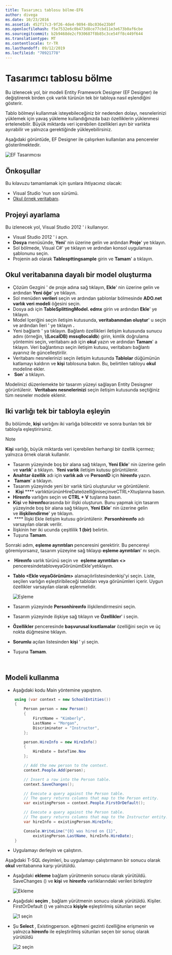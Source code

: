```yaml
---
title: Tasarımcı tablosu bölme-EF6
author: divega
ms.date: 10/23/2016
ms.assetid: 452f17c3-9f26-4de4-9894-8bc036e23b0f
ms.openlocfilehash: f5e7532e6c0b473d8ce77cbd11e3e673b0af6cbe
ms.sourcegitcommit: b2b9468de2cf930687f8b85c3ce54ff8c449f644
ms.translationtype: MT
ms.contentlocale: tr-TR
ms.lasthandoff: 09/12/2019
ms.locfileid: "70921778"
---
```

# <a name="designer-table-splitting"></a>Tasarımcı tablosu bölme
Bu izlenecek yol, bir modeli Entity Framework Designer (EF Designer) ile değiştirerek birden çok varlık türünün tek bir tabloya nasıl eşlendiğini gösterir.

Tablo bölmeyi kullanmak isteyebileceğiniz bir nedenden dolayı, nesnelerinizi yüklemek için yavaş yükleme kullandığınızda bazı özelliklerin yüklenmesi ertelenebilir. Büyük miktarda veri içerebilen özellikleri ayrı bir varlıkta ayırabilir ve yalnızca gerektiğinde yükleyebilirsiniz.

Aşağıdaki görüntüde, EF Designer ile çalışırken kullanılan ana pencereler gösterilmektedir.

![EF Tasarımcısı](~/ef6/media/efdesigner.png)

## <a name="prerequisites"></a>Önkoşullar

Bu kılavuzu tamamlamak için şunlara ihtiyacınız olacak:

- Visual Studio 'nun son sürümü.
- [Okul örnek veritabanı](~/ef6/resources/school-database.md).

## <a name="set-up-the-project"></a>Projeyi ayarlama

Bu izlenecek yol, Visual Studio 2012 ' i kullanıyor.

-   Visual Studio 2012 ' i açın.
-   **Dosya** menüsünde, **Yeni**' nin üzerine gelin ve ardından **Proje**' ye tıklayın.
-   Sol bölmede, Visual C\#' ye tıklayın ve ardından konsol uygulaması şablonunu seçin.
-   Projenin adı olarak **Tablespttingsample** girin ve **Tamam**' a tıklayın.

## <a name="create-a-model-based-on-the-school-database"></a>Okul veritabanına dayalı bir model oluşturma

-   Çözüm Gezgini ' de proje adına sağ tıklayın, **Ekle**' nin üzerine gelin ve ardından **Yeni öğe**' ye tıklayın.
-   Sol menüden **verileri** seçin ve ardından şablonlar bölmesinde **ADO.net varlık veri modeli** öğesini seçin.
-   Dosya adı için **TableSplittingModel. edmx** girin ve ardından **Ekle**' ye tıklayın.
-   Model Içeriğini seçin iletişim kutusunda, **veritabanından oluştur**' u seçin ve ardından İleri ' ye tıklayın **.**
-   Yeni bağlantı ' ya tıklayın. Bağlantı özellikleri iletişim kutusunda sunucu adını (örneğin, **\\(LocalDB) mssqllocaldb**) girin, kimlik doğrulama yöntemini seçin, veritabanı adı için **okul** yazın ve ardından **Tamam**' a tıklayın.
    Veri bağlantınızı seçin iletişim kutusu, veritabanı bağlantı ayarınız ile güncelleştirilir.
-   Veritabanı nesnelerinizi seçin iletişim kutusunda **Tablolar** düğümünün katlamayı kaldırın ve **kişi** tablosuna bakın. Bu, belirtilen tabloyu **okul** modeline ekler.
-    **Son**' a tıklayın.

Modelinizi düzenlemekte bir tasarım yüzeyi sağlayan Entity Desisgner görüntülenir.  **Veritabanı nesnelerinizi** seçin iletişim kutusunda seçtiğiniz tüm nesneler modele eklenir.

## <a name="map-two-entities-to-a-single-table"></a>Iki varlığı tek bir tabloyla eşleyin

Bu bölümde, **kişi** varlığını iki varlığa bölecektir ve sonra bunları tek bir tabloyla eşleştirirsiniz.

> [!NOTE]
> **Kişi** varlığı, büyük miktarda veri içerebilen herhangi bir özellik içermez; yalnızca örnek olarak kullanılır.

-   Tasarım yüzeyinde boş bir alana sağ tıklayın, **Yeni Ekle**' nin üzerine gelin ve **varlık**' a tıklayın.
     **Yeni varlık** iletişim kutusu görüntülenir.
-   **Anahtar özellik** adı için **varlık adı** ve **PersonID** için **hireınfo** yazın.
-    **Tamam**' a tıklayın.
-   Tasarım yüzeyinde yeni bir varlık türü oluşturulur ve görüntülenir.
-     **Kişi** **** varlıktürününHireDateözelliğiniseçinveCTRL+Xtuşlarına basın.
-   **Hireınfo** varlığını seçin ve **CTRL + V** tuşlarına basın.
-   **Kişi** ve **hireınfo**arasında bir ilişki oluşturun. Bunu yapmak için tasarım yüzeyinde boş bir alana sağ tıklayın, **Yeni Ekle**' nin üzerine gelin ve **ilişkilendirme**' ye tıklayın.
-    **** İlişki Ekle iletişim kutusu görüntülenir. **Personhireınfo** adı varsayılan olarak verilir.
-   İlişkinin her iki ucunda çeşitlilik **1 (bir)** belirtin.
-   Tuşuna **Tamam**.

Sonraki adım, **eşleme ayrıntıları** penceresini gerektirir. Bu pencereyi göremiyorsanız, tasarım yüzeyine sağ tıklayıp **eşleme ayrıntıları**' nı seçin.

-    **Hireınfo** varlık türünü seçin ve  **eşleme ayrıntıları** **&lt;&gt;** penceresindetabloveyaGörünümEkle'yetıklayın. 
-   **Tablo &lt;Ekle veyaGörünüm&gt;** alanıaçılırlistesindenkişi'yi seçin. Liste, seçilen varlığın eşleştiribileceği tabloları veya görünümleri içerir.
    Uygun özellikler varsayılan olarak eşlenmelidir.

    ![Eşleme](~/ef6/media/mapping.png)

-   Tasarım yüzeyinde **Personhireınfo** ilişkilendirmesini seçin.
-   Tasarım yüzeyinde ilişkiye sağ tıklayın ve **Özellikler**' i seçin.
-   **Özellikler** penceresinde **başvurusal kısıtlamalar** özelliğini seçin ve üç nokta düğmesine tıklayın.
-   **Sorumlu** açılan listesinden **kişi** ' yi seçin.
-   Tuşuna **Tamam**.

 

## <a name="use-the-model"></a>Modeli kullanma

-   Aşağıdaki kodu Main yöntemine yapıştırın.

``` csharp
    using (var context = new SchoolEntities())
    {
        Person person = new Person()
        {
            FirstName = "Kimberly",
            LastName = "Morgan",
            Discriminator = "Instructor",
        };

        person.HireInfo = new HireInfo()
        {
            HireDate = DateTime.Now
        };

        // Add the new person to the context.
        context.People.Add(person);

        // Insert a row into the Person table.  
        context.SaveChanges();

        // Execute a query against the Person table.
        // The query returns columns that map to the Person entity.
        var existingPerson = context.People.FirstOrDefault();

        // Execute a query against the Person table.
        // The query returns columns that map to the Instructor entity.
        var hireInfo = existingPerson.HireInfo;

        Console.WriteLine("{0} was hired on {1}",
            existingPerson.LastName, hireInfo.HireDate);
    }
```
-   Uygulamayı derleyin ve çalıştırın.

Aşağıdaki T-SQL deyimleri, bu uygulamayı çalıştırmanın bir sonucu olarak **okul** veritabanına karşı yürütüldü. 

-   Aşağıdaki **ekleme** bağlam yürütmenin sonucu olarak yürütüldü. SaveChanges () ve **kişi** ve **hireınfo** varlıklarındaki verileri birleştirir

    ![Ekleme](~/ef6/media/insert.png)

-   Aşağıdaki **seçim** , bağlam yürütmenin sonucu olarak yürütüldü. Kişiler. FirstOrDefault () ve yalnızca **kişiyle** eşleştirilmiş sütunları seçer

    ![1 seçin](~/ef6/media/select1.png)

-   Şu **Select** , Existingperson. eğitmeni gezinti özelliğine erişmenin ve yalnızca **hireınfo** ile eşleştirilmiş sütunları seçen bir sonuç olarak yürütüldü

    ![2 seçin](~/ef6/media/select2.png)
